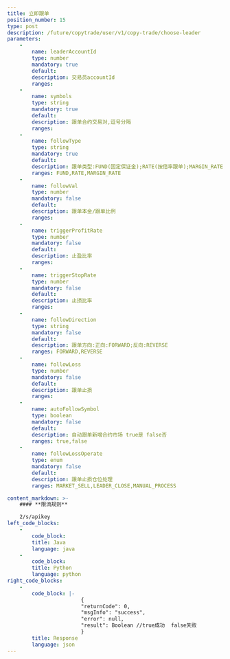 ```yaml
---
title: 立即跟单
position_number: 15
type: post
description: /future/copytrade/user/v1/copy-trade/choose-leader
parameters:
    -
        name: leaderAccountId
        type: number
        mandatory: true
        default:
        description: 交易员accountId
        ranges:
    -
        name: symbols
        type: string
        mandatory: true
        default:
        description: 跟单合约交易对,逗号分隔
        ranges:
    -
        name: followType
        type: string
        mandatory: true
        default:
        description: 跟单类型:FUND(固定保证金);RATE(按倍率跟单);MARGIN_RATE(同比例跟单)
        ranges: FUND,RATE,MARGIN_RATE
    -
        name: followVal
        type: number
        mandatory: false
        default:
        description: 跟单本金/跟单比例
        ranges: 
    -
        name: triggerProfitRate
        type: number
        mandatory: false
        default:
        description: 止盈比率
        ranges:
    -
        name: triggerStopRate
        type: number
        mandatory: false
        default:
        description: 止损比率
        ranges:
    -
        name: followDirection
        type: string
        mandatory: false
        default:
        description: 跟单方向:正向:FORWARD;反向:REVERSE
        ranges: FORWARD,REVERSE
    -
        name: followLoss
        type: number
        mandatory: false
        default:
        description: 跟单止损
        ranges: 
    -
        name: autoFollowSymbol
        type: boolean
        mandatory: false
        default:
        description: 自动跟单新增合约市场 true是 false否
        ranges: true,false
    -
        name: followLossOperate
        type: enum
        mandatory: false
        default:
        description: 跟单止损仓位处理
        ranges: MARKET_SELL,LEADER_CLOSE,MANUAL_PROCESS

content_markdown: >-
    #### **限流规则**

    2/s/apikey
left_code_blocks:
    -
        code_block:
        title: Java
        language: java
    -
        code_block:
        title: Python
        language: python
right_code_blocks:
    -
        code_block: |-
                        {
                        "returnCode": 0,
                        "msgInfo": "success",
                        "error": null,
                        "result": Boolean //true成功  false失败
                        }
        title: Response
        language: json
---
```

